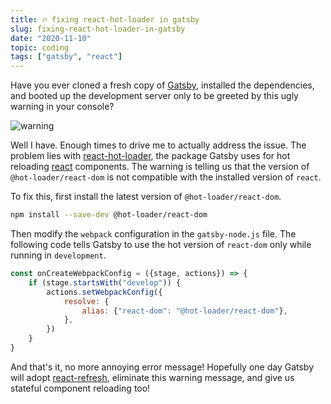 ```yaml
---
title: 🔥 fixing react-hot-loader in gatsby
slug: fixing-react-hot-loader-in-gatsby
date: "2020-11-10"
topic: coding
tags: ["gatsby", "react"]
---
```


Have you ever cloned a fresh copy of [Gatsby][gatsby], installed the dependencies, and booted up the development server only to be greeted by this ugly warning in your console?

![warning][warning]

Well I have. Enough times to drive me to actually address the issue. The problem lies with [react-hot-loader][hot-loader], the package Gatsby uses for hot reloading [react][react] components. The warning is telling us that the version of `@hot-loader/react-dom` is not compatible with the installed version of `react`.

To fix this, first install the latest version of `@hot-loader/react-dom`.

```zsh
npm install --save-dev @hot-loader/react-dom
```

Then modify the `webpack` configuration in the `gatsby-node.js` file. The following code tells Gatsby to use the hot version of `react-dom` only while running in `development`.

```javascript
const onCreateWebpackConfig = ({stage, actions}) => {
    if (stage.startsWith("develop")) {
        actions.setWebpackConfig({
            resolve: {
                alias: {"react-dom": "@hot-loader/react-dom"},
            },
        })
    }
}
```

And that's it, no more annoying error message! Hopefully one day Gatsby will adopt [react-refresh][refresh], eliminate this warning message, and give us stateful component reloading too!

[refresh]: https://github.com/facebook/react/tree/master/packages/react-refresh
[react]: https://reactjs.org
[hot-loader]: https://github.com/gaearon/react-hot-loader
[warning]: https://res.cloudinary.com/bradgarropy/image/upload/f_auto,q_auto/bradgarropy.com/posts/warning.png
[gatsby]: http://gatsbyjs.com

